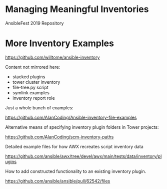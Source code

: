 # Managing Meaningful Inventories
AnsibleFest 2019 Repository

# More Inventory Examples

https://github.com/willtome/ansible-inventory

Content not mirrored here:

 - stacked plugins
 - tower cluster inventory
 - file-tree.py script
 - symlink examples
 - inventory report role

Just a whole bunch of examples:

https://github.com/AlanCoding/Ansible-inventory-file-examples

Alternative means of specifying inventory plugin folders in Tower projects:

https://github.com/AlanCoding/scm-inventory-paths

Detailed example files for how AWX recreates script inventory data

https://github.com/ansible/awx/tree/devel/awx/main/tests/data/inventory/plugins

How to add constructed functionality to an existing inventory plugin.

https://github.com/ansible/ansible/pull/62542/files
